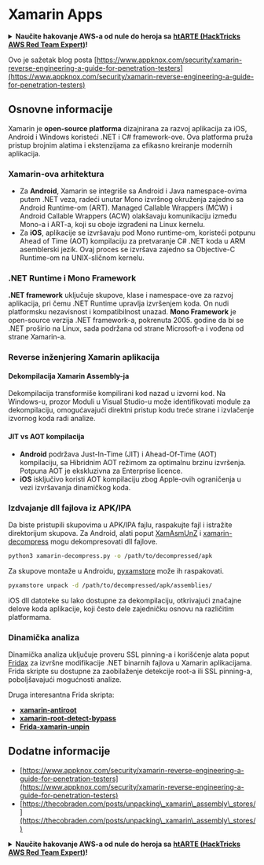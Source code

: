 # Xamarin Apps

<details>

<summary><strong>Naučite hakovanje AWS-a od nule do heroja sa</strong> <a href="https://training.hacktricks.xyz/courses/arte"><strong>htARTE (HackTricks AWS Red Team Expert)</strong></a><strong>!</strong></summary>

Drugi načini podrške HackTricks-u:

* Ako želite da vidite **vašu kompaniju reklamiranu na HackTricks-u** ili **preuzmete HackTricks u PDF formatu** proverite [**SUBSCRIPTION PLANS**](https://github.com/sponsors/carlospolop)!
* Nabavite [**zvanični PEASS & HackTricks swag**](https://peass.creator-spring.com)
* Otkrijte [**The PEASS Family**](https://opensea.io/collection/the-peass-family), našu kolekciju ekskluzivnih [**NFT-ova**](https://opensea.io/collection/the-peass-family)
* **Pridružite se** 💬 [**Discord grupi**](https://discord.gg/hRep4RUj7f) ili [**telegram grupi**](https://t.me/peass) ili nas **pratite** na **Twitter-u** 🐦 [**@carlospolopm**](https://twitter.com/hacktricks\_live)**.**
* **Podelite svoje hakovanje trikove slanjem PR-ova na** [**HackTricks**](https://github.com/carlospolop/hacktricks) i [**HackTricks Cloud**](https://github.com/carlospolop/hacktricks-cloud) github repozitorijume.

</details>

Ovo je sažetak blog posta [https://www.appknox.com/security/xamarin-reverse-engineering-a-guide-for-penetration-testers](https://www.appknox.com/security/xamarin-reverse-engineering-a-guide-for-penetration-testers)

## **Osnovne informacije**

Xamarin je **open-source platforma** dizajnirana za razvoj aplikacija za iOS, Android i Windows koristeći .NET i C# framework-ove. Ova platforma pruža pristup brojnim alatima i ekstenzijama za efikasno kreiranje modernih aplikacija.

### Xamarin-ova arhitektura

* Za **Android**, Xamarin se integriše sa Android i Java namespace-ovima putem .NET veza, radeći unutar Mono izvršnog okruženja zajedno sa Android Runtime-om (ART). Managed Callable Wrappers (MCW) i Android Callable Wrappers (ACW) olakšavaju komunikaciju između Mono-a i ART-a, koji su oboje izgrađeni na Linux kernelu.
* Za **iOS**, aplikacije se izvršavaju pod Mono runtime-om, koristeći potpunu Ahead of Time (AOT) kompilaciju za pretvaranje C# .NET koda u ARM asemblerski jezik. Ovaj proces se izvršava zajedno sa Objective-C Runtime-om na UNIX-sličnom kernelu.

### .NET Runtime i Mono Framework

**.NET framework** uključuje skupove, klase i namespace-ove za razvoj aplikacija, pri čemu .NET Runtime upravlja izvršenjem koda. On nudi platformsku nezavisnost i kompatibilnost unazad. **Mono Framework** je open-source verzija .NET framework-a, pokrenuta 2005. godine da bi se .NET proširio na Linux, sada podržana od strane Microsoft-a i vođena od strane Xamarin-a.

### Reverse inženjering Xamarin aplikacija

#### Dekompilacija Xamarin Assembly-ja

Dekompilacija transformiše kompilirani kod nazad u izvorni kod. Na Windows-u, prozor Moduli u Visual Studio-u može identifikovati module za dekompilaciju, omogućavajući direktni pristup kodu treće strane i izvlačenje izvornog koda radi analize.

#### JIT vs AOT kompilacija

* **Android** podržava Just-In-Time (JIT) i Ahead-Of-Time (AOT) kompilaciju, sa Hibridnim AOT režimom za optimalnu brzinu izvršenja. Potpuna AOT je ekskluzivna za Enterprise licence.
* **iOS** isključivo koristi AOT kompilaciju zbog Apple-ovih ograničenja u vezi izvršavanja dinamičkog koda.

### Izdvajanje dll fajlova iz APK/IPA

Da biste pristupili skupovima u APK/IPA fajlu, raspakujte fajl i istražite direktorijum skupova. Za Android, alati poput [XamAsmUnZ](https://github.com/cihansol/XamAsmUnZ) i [xamarin-decompress](https://github.com/NickstaDB/xamarin-decompress) mogu dekompresovati dll fajlove.

```bash
python3 xamarin-decompress.py -o /path/to/decompressed/apk
```

Za skupove montaže u Androidu, [pyxamstore](https://github.com/jakev/pyxamstore) može ih raspakovati.

```bash
pyxamstore unpack -d /path/to/decompressed/apk/assemblies/
```

iOS dll datoteke su lako dostupne za dekompilaciju, otkrivajući značajne delove koda aplikacije, koji često dele zajedničku osnovu na različitim platformama.

### Dinamička analiza

Dinamička analiza uključuje proveru SSL pinning-a i korišćenje alata poput [Fridax](https://github.com/NorthwaveSecurity/fridax) za izvršne modifikacije .NET binarnih fajlova u Xamarin aplikacijama. Frida skripte su dostupne za zaobilaženje detekcije root-a ili SSL pinning-a, poboljšavajući mogućnosti analize.

Druga interesantna Frida skripta:

* [**xamarin-antiroot**](https://codeshare.frida.re/@Gand3lf/xamarin-antiroot/)
* [**xamarin-root-detect-bypass**](https://codeshare.frida.re/@nuschpl/xamarin-root-detect-bypass/)
* [**Frida-xamarin-unpin**](https://github.com/GoSecure/frida-xamarin-unpin)

## Dodatne informacije

* [https://www.appknox.com/security/xamarin-reverse-engineering-a-guide-for-penetration-testers](https://www.appknox.com/security/xamarin-reverse-engineering-a-guide-for-penetration-testers)
* [https://thecobraden.com/posts/unpacking\_xamarin\_assembly\_stores/](https://thecobraden.com/posts/unpacking\_xamarin\_assembly\_stores/)

<details>

<summary><strong>Naučite hakovanje AWS-a od nule do heroja sa</strong> <a href="https://training.hacktricks.xyz/courses/arte"><strong>htARTE (HackTricks AWS Red Team Expert)</strong></a><strong>!</strong></summary>

Drugi načini podrške HackTricks-u:

* Ako želite da vidite **vašu kompaniju oglašenu na HackTricks-u** ili **preuzmete HackTricks u PDF formatu** proverite [**SUBSCRIPTION PLANS**](https://github.com/sponsors/carlospolop)!
* Nabavite [**zvanični PEASS & HackTricks swag**](https://peass.creator-spring.com)
* Otkrijte [**The PEASS Family**](https://opensea.io/collection/the-peass-family), našu kolekciju ekskluzivnih [**NFT-ova**](https://opensea.io/collection/the-peass-family)
* **Pridružite se** 💬 [**Discord grupi**](https://discord.gg/hRep4RUj7f) ili [**telegram grupi**](https://t.me/peass) ili nas **pratite** na **Twitter-u** 🐦 [**@carlospolopm**](https://twitter.com/hacktricks\_live)**.**
* **Podelite svoje hakovanje trikove slanjem PR-ova na** [**HackTricks**](https://github.com/carlospolop/hacktricks) i [**HackTricks Cloud**](https://github.com/carlospolop/hacktricks-cloud) github repozitorijume.

</details>
